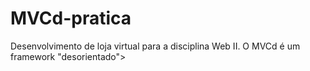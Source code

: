 # MVCd-pratica

Desenvolvimento de loja virtual para a disciplina Web II.
O MVCd é um framework "desorientado">
